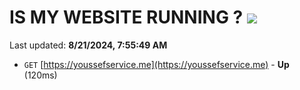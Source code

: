 # IS MY WEBSITE RUNNING ? [![](https://img.shields.io/static/v1?label=Sponsor&message=%E2%9D%A4&logo=GitHub&color=%23fe8e86)](https://github.com/sponsors/Youssef-Lehmam)

Last updated: **8/21/2024, 7:55:49 AM**

- `GET` [https://youssefservice.me](https://youssefservice.me) - **Up** (120ms)
